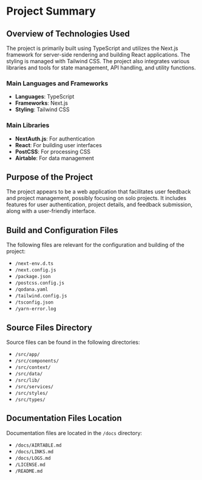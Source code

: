 # Project Summary

## Overview of Technologies Used
The project is primarily built using TypeScript and utilizes the Next.js framework for server-side rendering and building React applications. The styling is managed with Tailwind CSS. The project also integrates various libraries and tools for state management, API handling, and utility functions.

### Main Languages and Frameworks
- **Languages**: TypeScript
- **Frameworks**: Next.js
- **Styling**: Tailwind CSS

### Main Libraries
- **NextAuth.js**: For authentication
- **React**: For building user interfaces
- **PostCSS**: For processing CSS
- **Airtable**: For data management

## Purpose of the Project
The project appears to be a web application that facilitates user feedback and project management, possibly focusing on solo projects. It includes features for user authentication, project details, and feedback submission, along with a user-friendly interface.

## Build and Configuration Files
The following files are relevant for the configuration and building of the project:

- `/next-env.d.ts`
- `/next.config.js`
- `/package.json`
- `/postcss.config.js`
- `/qodana.yaml`
- `/tailwind.config.js`
- `/tsconfig.json`
- `/yarn-error.log`

## Source Files Directory
Source files can be found in the following directories:
- `/src/app/`
- `/src/components/`
- `/src/context/`
- `/src/data/`
- `/src/lib/`
- `/src/services/`
- `/src/styles/`
- `/src/types/`

## Documentation Files Location
Documentation files are located in the `/docs` directory:
- `/docs/AIRTABLE.md`
- `/docs/LINKS.md`
- `/docs/LOGS.md`
- `/LICENSE.md`
- `/README.md`